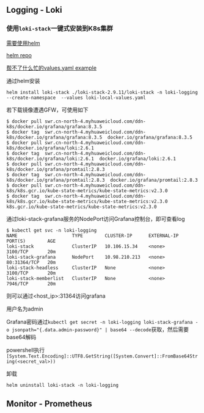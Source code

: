 ## Logging - Loki

### 使用`loki-stack`一键式安装到K8s集群

[需要使用helm](https://helm.sh/docs/intro/install/)

[helm repo](https://artifacthub.io/packages/helm/grafana/loki-stack)

[帮不了什么忙的values.yaml example](https://github.com/grafana/helm-charts/blob/main/charts/loki-stack/values.yaml)

通过helm安装

```
helm install loki-stack ./loki-stack-2.9.11/loki-stack -n loki-logging --create-namespace  --values loki-local-values.yaml
```

若下载镜像遭遇GFW，可使用如下

```shell
$ docker pull swr.cn-north-4.myhuaweicloud.com/ddn-k8s/docker.io/grafana/grafana:8.3.5
$ docker tag  swr.cn-north-4.myhuaweicloud.com/ddn-k8s/docker.io/grafana/grafana:8.3.5  docker.io/grafana/grafana:8.3.5
$ docker pull swr.cn-north-4.myhuaweicloud.com/ddn-k8s/docker.io/grafana/loki:2.6.1
$ docker tag  swr.cn-north-4.myhuaweicloud.com/ddn-k8s/docker.io/grafana/loki:2.6.1  docker.io/grafana/loki:2.6.1
$ docker pull swr.cn-north-4.myhuaweicloud.com/ddn-k8s/docker.io/grafana/promtail:2.8.3
$ docker tag  swr.cn-north-4.myhuaweicloud.com/ddn-k8s/docker.io/grafana/promtail:2.8.3  docker.io/grafana/promtail:2.8.3
$ docker pull swr.cn-north-4.myhuaweicloud.com/ddn-k8s/k8s.gcr.io/kube-state-metrics/kube-state-metrics:v2.3.0
$ docker tag  swr.cn-north-4.myhuaweicloud.com/ddn-k8s/k8s.gcr.io/kube-state-metrics/kube-state-metrics:v2.3.0  k8s.gcr.io/kube-state-metrics/kube-state-metrics:v2.3.0
```

通过loki-stack-grafana服务的NodePort访问Grafana控制台，即可查看log

```
$ kubectl get svc -n loki-logging
NAME                    TYPE        CLUSTER-IP      EXTERNAL-IP   PORT(S)        AGE
loki-stack              ClusterIP   10.106.15.34    <none>        3100/TCP       20m
loki-stack-grafana      NodePort    10.98.210.213   <none>        80:31364/TCP   20m
loki-stack-headless     ClusterIP   None            <none>        3100/TCP       20m
loki-stack-memberlist   ClusterIP   None            <none>        7946/TCP       20m
```

则可以通过<host_ip>:31364访问grafana

用户名为admin

Grafana密码通过`kubectl get secret -n loki-logging loki-stack-grafana -o jsonpath="{.data.admin-password}" | base64 --decode`获取，然后需要base64解码

powershell执行`[System.Text.Encoding]::UTF8.GetString([System.Convert]::FromBase64String(<secret_val>))`

卸载

```
helm uninstall loki-stack -n loki-logging
```

## Monitor - Prometheus